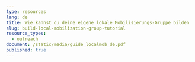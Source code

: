 ```yaml
---
type: resources
lang: de
title: Wie kannst du deine eigene lokale Mobilisierungs-Gruppe bilden
slug: build-local-mobilization-group-tutorial
resource_types:
  - outreach
document: /static/media/guide_localmob_de.pdf
published: true
---
```

